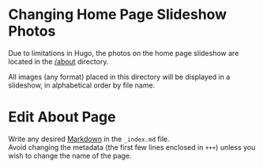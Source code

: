 # Changing Home Page Slideshow Photos
Due to limitations in Hugo, the photos on the home page slideshow are located in the [/about](/content/about) directory.

All images (any format) placed in this directory will be displayed in a slideshow, in alphabetical order by file name.

# Edit About Page
Write any desired [Markdown](https://www.markdownguide.org/cheat-sheet) in the `_index.md` file.  
Avoid changing the metadata (the first few lines enclosed in `+++`) unless you wish to change the name of the page.
